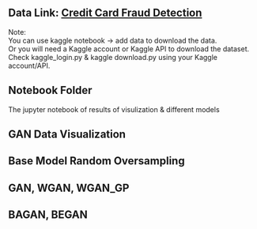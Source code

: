 ## Data Link: <a href="https://www.kaggle.com/mlg-ulb/creditcardfraud">Credit Card Fraud Detection</a>  
Note:   
You can use kaggle notebook -> add data to download the data.  
Or you will need a Kaggle account or Kaggle API to download the dataset.   
Check kaggle_login.py & kaggle download.py using your Kaggle account/API.

## Notebook Folder  
The jupyter notebook of results of visulization & different models

## GAN Data Visualization  

## Base Model Random Oversampling  

## GAN, WGAN, WGAN_GP  

## BAGAN, BEGAN  
